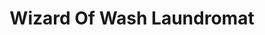 ---
title: "Wizard Of Wash Laundromat"
url: /toms-river/wizard-of-wash-laundromat/
shop: laundry
---